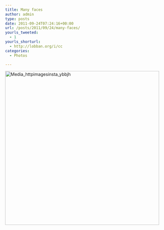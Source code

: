 ```yaml
---
title: Many faces
author: admin
type: posts
date: 2011-09-24T07:24:16+00:00
url: /posts/2011/09/24/many-faces/
yourls_tweeted:
  - 1
yourls_shorturl:
  - http://lobban.org/i/cc
categories:
  - Photos

---
```

<div class='posterous_autopost'>
  <a href="http://instagr.am/p/N_r7R/"></p> 
  
  <div class='p_embed p_image_embed'>
    <a href="http://posterous.com/getfile/files.posterous.com/nonimage/GmcfntflzsGsxpIhmDryaBhrkomhIDijBlJAtemmJFpccEmmuHbclBCApxoe/media_httpimagesinsta_yBBJh.jpg.scaled1000.jpg"><img alt="Media_httpimagesinsta_ybbjh" height="500" src="https://posterous.com/getfile/files.posterous.com/nonimage/GmcfntflzsGsxpIhmDryaBhrkomhIDijBlJAtemmJFpccEmmuHbclBCApxoe/media_httpimagesinsta_yBBJh.jpg.scaled500.jpg" width="500" /></a>
  </div>
  
  <p>
    </a></div>